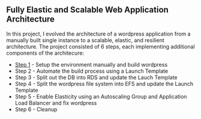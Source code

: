 ## Fully Elastic and Scalable Web Application Architecture
In this project, I evolved the architecture of a wordpress application from a manually built single instance to a scalable, elastic, and resilient architecture. The project consisted of 6 steps, each implementing additional components of the architecure:
* [Step 1](https://github.com/Diana725/AWS-Solutions-Architect-Projects/tree/main/Fully%20Elastic%20and%20Scalable%20Web%20Application%20Architecture/Step%201) - Setup the environment manually and build wordpress
* Step 2 - Automate the build process using a Launch Template
* Step 3 - Split out the DB into RDS and update the Lauch Template
* Step 4 - Split the wordpress file system into EFS and update the Launch Template
* Step 5 - Enable Elasticity using an Autoscaling Group and Application Load Balancer and fix wordpress
* Step 6 - Cleanup
